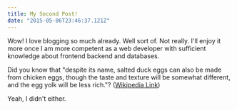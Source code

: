 ```yaml
---
title: My Second Post!
date: "2015-05-06T23:46:37.121Z"
---
```


Wow! I love blogging so much already. Well sort of. Not really. I'll enjoy it more once I am more competent as a web developer with sufficient knowledge about frontend backend and databases.

Did you know that "despite its name, salted duck eggs can also be made from
chicken eggs, though the taste and texture will be somewhat different, and the
egg yolk will be less rich."?
([Wikipedia Link](http://en.wikipedia.org/wiki/Salted_duck_egg))

Yeah, I didn't either.
